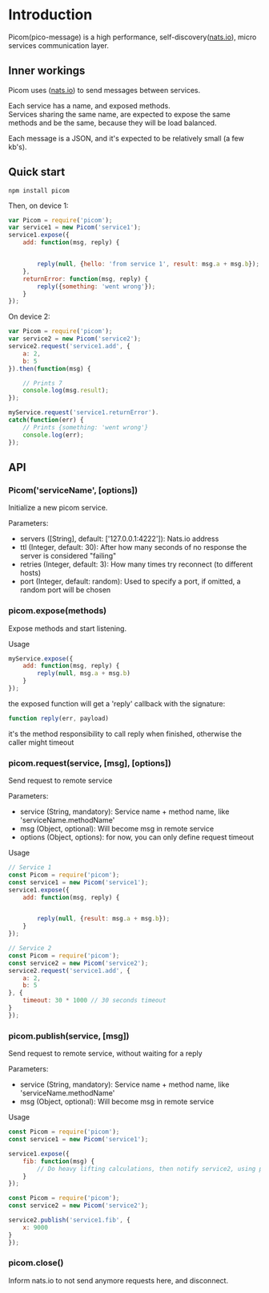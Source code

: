 # Introduction
Picom(pico-message) is a high performance, self-discovery([nats.io](http://nats.io/)), micro services communication layer.

## Inner workings
Picom uses ([nats.io](http://nats.io/)) to send messages between services.  

Each service has a name, and exposed methods.<br>Services sharing the same name, are expected to expose the same methods and be the same, because they will be load balanced.   

Each message is a JSON, and it's expected to be relatively small (a few kb's).

## Quick start

```
npm install picom
```

Then, on device 1:

```js
var Picom = require('picom');
var service1 = new Picom('service1');
service1.expose({
    add: function(msg, reply) {


        reply(null, {hello: 'from service 1', result: msg.a + msg.b});
    },
    returnError: function(msg, reply) {
        reply({something: 'went wrong'});
    }
});
```

On device 2:

```js
var Picom = require('picom');
var service2 = new Picom('service2');
service2.request('service1.add', {
    a: 2,
    b: 5
}).then(function(msg) {

    // Prints 7
    console.log(msg.result);
});

myService.request('service1.returnError').
catch(function(err) {
    // Prints {something: 'went wrong'}
    console.log(err);
});
```

## API
### Picom('serviceName', [options])
Initialize a new picom service.

Parameters:
- servers ([String], default: ['127.0.0.1:4222']): Nats.io address
- ttl (Integer, default: 30): After how many seconds of no response the server is considered "failing"
- retries (Integer, default: 3): How many times try reconnect (to different hosts)
- port (Integer, default: random): Used to specify a port, if omitted, a random port will be chosen

### picom.expose(methods)
Expose methods and start listening.

Usage

```js
myService.expose({
    add: function(msg, reply) {
        reply(null, msg.a + msg.b)
    }
});
```   
the exposed function will get a 'reply' callback with the signature:
```js
function reply(err, payload)
```
it's the method responsibility to call reply when finished, otherwise the caller might timeout

### picom.request(service, [msg], [options])
Send request to remote service

Parameters:
- service (String, mandatory): Service name + method name, like 'serviceName.methodName'
- msg (Object, optional): Will become msg in remote service
- options (Object, options): for now, you can only define request timeout

Usage

```js
// Service 1
const Picom = require('picom');
const service1 = new Picom('service1');
service1.expose({
    add: function(msg, reply) {


        reply(null, {result: msg.a + msg.b});
    }
});
```

```js
// Service 2
const Picom = require('picom');
const service2 = new Picom('service2');
service2.request('service1.add', {
    a: 2,
    b: 5
}, {
    timeout: 30 * 1000 // 30 seconds timeout
}
});
```

### picom.publish(service, [msg])
Send request to remote service, without waiting for a reply

Parameters:
- service (String, mandatory): Service name + method name, like 'serviceName.methodName'
- msg (Object, optional): Will become msg in remote service

Usage

```js
const Picom = require('picom');
const service1 = new Picom('service1');

service1.expose({
    fib: function(msg) {
        // Do heavy lifting calculations, then notify service2, using picom or other channel
    }
});
```

```js
const Picom = require('picom');
const service2 = new Picom('service2');

service2.publish('service1.fib', {
    x: 9000
}
});
```

### picom.close()
Inform nats.io to not send anymore requests here, and disconnect.
